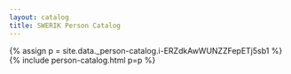 ```yaml
---
layout: catalog
title: SWERIK Person Catalog
---
```

{% assign p = site.data._person-catalog.i-ERZdkAwWUNZZFepETj5sb1 %}
{% include person-catalog.html p=p %}

